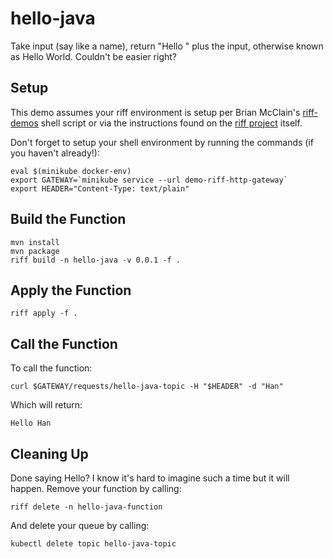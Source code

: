 # hello-java
Take input (say like a name), return "Hello " plus the input, otherwise known as Hello World. Couldn't be easier right?

## Setup
This demo assumes your riff environment is setup per Brian McClain's [riff-demos](https://github.com/BrianMMcClain/riff-demos) shell script or via the instructions found on the [riff project](https://github.com/projectriff/riff) itself.

Don't forget to setup your shell environment by running the commands (if you haven't already!):

```
eval $(minikube docker-env)
export GATEWAY=`minikube service --url demo-riff-http-gateway`
export HEADER="Content-Type: text/plain"
```
Build the Function
---
```
mvn install
mvn package
riff build -n hello-java -v 0.0.1 -f .
```

Apply the Function
---
```
riff apply -f .
```

Call the Function
---
To call the function:
```
curl $GATEWAY/requests/hello-java-topic -H "$HEADER" -d "Han"
```

Which will return:
```
Hello Han
```
Cleaning Up
---
Done saying Hello? I know it's hard to imagine such a time but it will happen. Remove your function by calling:
```
riff delete -n hello-java-function
```
And delete your queue by calling:
```
kubectl delete topic hello-java-topic
```
